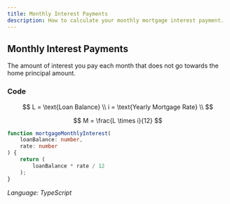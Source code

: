 ```yaml
---
title: Monthly Interest Payments
description: How to calculate your monthly mortgage interest payment.
---
```


## Monthly Interest Payments

The amount of interest you pay each month that does not go towards the home principal amount.

### Code

$$
L = \text{Loan Balance} \\
i = \text{Yearly Mortgage Rate} \\
$$

$$
M = \frac{L \times i}{12}
$$

```ts
function mortgageMonthlyInterest(
    loanBalance: number,
    rate: number
) {
    return (
        loanBalance * rate / 12
    );
} 
```
_Language: TypeScript_

